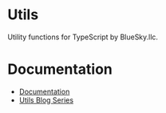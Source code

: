 # Utils

Utility functions for TypeScript by BlueSky.llc.

# Documentation

- [Documentation](https://bluesky-llc.github.io/open-source/modules/Utils.html)
- [Utils Blog Series](https://medium.com/@hansoksendahl/list/ts-utils-f1f203266a0b)
